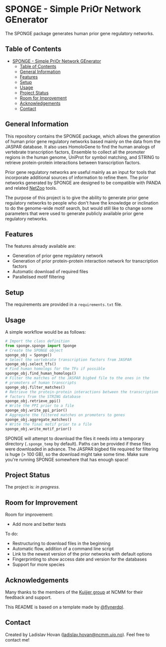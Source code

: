 # SPONGE - Simple PriOr Network GEnerator
The SPONGE package generates human prior gene regulatory networks.


## Table of Contents
- [SPONGE - Simple PriOr Network GEnerator](#sponge---simple-prior-network-generator)
  - [Table of Contents](#table-of-contents)
  - [General Information](#general-information)
  - [Features](#features)
  - [Setup](#setup)
  - [Usage](#usage)
  - [Project Status](#project-status)
  - [Room for Improvement](#room-for-improvement)
  - [Acknowledgements](#acknowledgements)
  - [Contact](#contact)
<!-- - [License](#license) -->


## General Information
This repository contains the SPONGE package, which allows the generation 
of human prior gene regulatory networks based mainly on the data from 
the JASPAR database. It also uses HomoloGene to find the human analogs 
of vertebrate transcription factors, Ensemble to collect all the 
promoter regions in the human genome, UniProt for symbol matching, and
STRING to retrieve protein-protein interactions between transcription
factors.

Prior gene regulatory networks are useful mainly as an input for tools
that incorporate additional sources of information to refine them.
The prior networks generated by SPONGE are designed to be compatible
with PANDA and related [NetZoo](https://github.com/netZoo/netZooPy) 
tools.

The purpose of this project is to give the ability to generate prior 
gene regulatory networks to people who don't have the knowledge or 
inclination to do the genome-wide motif search, but would still like
to change some parameters that were used to generate publicly available
prior gene regulatory networks.


## Features
The features already available are:
- Generation of prior gene regulatory network
- Generation of prior protein-protein interaction network for
  transcription factors
- Automatic download of required files
- Parallelised motif filtering


## Setup
The requirements are provided in a `requirements.txt` file.


## Usage
A simple workflow would be as follows:

``` python
# Import the class definition
from sponge.sponge import Sponge
# Create the SPONGE object
sponge_obj = Sponge()
# Select the vertebrate transcription factors from JASPAR
sponge_obj.select_tfs()
# Find human homologs for the TFs if possible
sponge_obj.find_human_homologs()
# Filter the matches of the JASPAR bigbed file to the ones in the
# promoters of human transcripts
sponge_obj.filter_matches()
# Retrieve the protein-protein interactions between the transcription
# factors from the STRING database
sponge_obj.retrieve_ppi()
# Write the PPI prior to a file
sponge_obj.write_ppi_prior()
# Aggregate the filtered matches on promoters to genes
sponge_obj.aggregate_matches()
# Write the final motif prior to a file
sponge_obj.write_motif_prior()
```

SPONGE will attempt to download the files it needs into a temporary 
directory (`.sponge_temp` by default). Paths can be provided if these
files were downloaded in advance. The JASPAR bigbed file required for
filtering is huge (> 100 GB), so the download might take some time. Make
sure you're running SPONGE somewhere that has enough space!


## Project Status
The project is: _in progress_.


## Room for Improvement
Room for improvement:
- Add more and better tests

To do:
- Restructuring to download files in the beginning
- Automatic flow, addition of a command line script
- Link to the newest version of the prior networks with default options
- Fingerprinting to show access date and version for the databases
- Support for more species


## Acknowledgements
Many thanks to the members of the 
[Kuijjer group](https://www.kuijjerlab.org/) 
at NCMM for their feedback and support.

This README is based on a template made by 
[@flynerdpl](https://www.flynerd.pl/).


## Contact
Created by Ladislav Hovan (ladislav.hovan@ncmm.uio.no).
Feel free to contact me!


<!-- ## License -->
<!-- This project is open source and available under the [... License](). -->